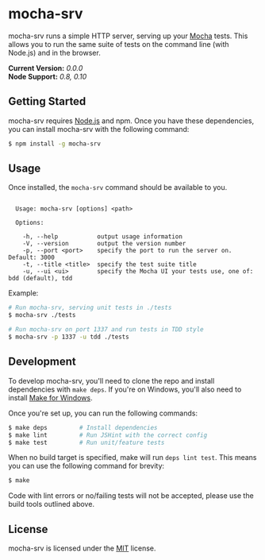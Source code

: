 

mocha-srv
=========

mocha-srv runs a simple HTTP server, serving up your [Mocha][mocha] tests. This allows you to run the same suite of tests on the command line (with Node.js) and in the browser.

**Current Version:** *0.0.0*  
**Node Support:** *0.8, 0.10*


Getting Started
---------------

mocha-srv requires [Node.js][node] and npm. Once you have these dependencies, you can install mocha-srv with the following command:

```sh
$ npm install -g mocha-srv
```


Usage
-----

Once installed, the `mocha-srv` command should be available to you.

```

  Usage: mocha-srv [options] <path>

  Options:

    -h, --help           output usage information
    -V, --version        output the version number
    -p, --port <port>    specify the port to run the server on. Default: 3000
    -t, --title <title>  specify the test suite title
    -u, --ui <ui>        specify the Mocha UI your tests use, one of: bdd (default), tdd

```

Example:

```sh
# Run mocha-srv, serving unit tests in ./tests
$ mocha-srv ./tests

# Run mocha-srv on port 1337 and run tests in TDD style
$ mocha-srv -p 1337 -u tdd ./tests
```


Development
-----------

To develop mocha-srv, you'll need to clone the repo and install dependencies with `make deps`. If you're on Windows, you'll also need to install [Make for Windows][make].

Once you're set up, you can run the following commands:

```sh
$ make deps         # Install dependencies
$ make lint         # Run JSHint with the correct config
$ make test         # Run unit/feature tests
```

When no build target is specified, make will run `deps lint test`. This means you can use the following command for brevity:

```sh
$ make
```

Code with lint errors or no/failing tests will not be accepted, please use the build tools outlined above.


License
-------

mocha-srv is licensed under the [MIT][mit] license.



[make]: http://gnuwin32.sourceforge.net/packages/make.htm
[mit]: http://opensource.org/licenses/mit-license.php
[mocha]: http://visionmedia.github.com/mocha/
[node]: http://nodejs.org/
